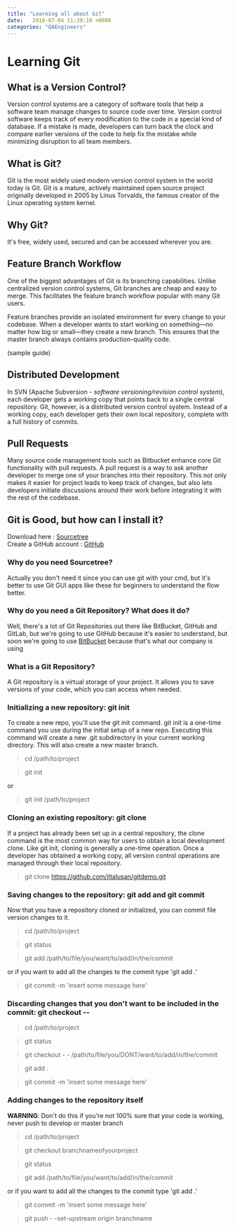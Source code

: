 ```yaml
---
title: "Learning all about Git"
date:   2018-07-04 11:39:10 +0800
categories: "QAEngineers"
---
```


# Learning Git

## What is a Version Control?

Version control systems are a category of software tools that help a software team manage changes to source code over time. Version control software keeps track of every modification to the code in a special kind of database. If a mistake is made, developers can turn back the clock and compare earlier versions of the code to help fix the mistake while minimizing disruption to all team members.

## What is Git?

Git is the most widely used modern version control system in the world today is Git. Git is a mature, actively maintained open source project originally developed in 2005 by Linus Torvalds, the famous creator of the Linux operating system kernel.

## Why Git?
It's free, widely used, secured and can be accessed wherever you are. 

## Feature Branch Workflow
One of the biggest advantages of Git is its branching capabilities. Unlike centralized version control systems, Git branches are cheap and easy to merge. This facilitates the feature branch workflow popular with many Git users. 

Feature branches provide an isolated environment for every change to your codebase. When a developer wants to start working on something—no matter how big or small—they create a new branch. This ensures that the master branch always contains production-quality code.

(sample guide)

## Distributed Development

In SVN (Apache Subversion - _software versioning/revision control system_), each developer gets a working copy that points back to a single central repository. Git, however, is a distributed version control system. Instead of a working copy, each developer gets their own local repository, complete with a full history of commits.

## Pull Requests

Many source code management tools such as Bitbucket enhance core Git functionality with pull requests. A pull request is a way to ask another developer to merge one of your branches into their repository. This not only makes it easier for project leads to keep track of changes, but also lets developers initiate discussions around their work before integrating it with the rest of the codebase.

## Git is Good, but how can I install it?

Download here : [Sourcetree](https://www.sourcetreeapp.com/) <br>
Create a GitHub account : [GitHub](https://github.com/)

### Why do you need Sourcetree? 
Actually you don't need it since you can use git with your cmd, but it's better to use Git GUI apps like these for beginners to understand the flow better.

### Why do you need a Git Repository? What does it do?
Well, there's a lot of Git Repositories out there like BitBucket, GitHub and GitLab, but we're going to use GitHub because it's easier to understand, but soon we're going to use [BitBucket](http://bitbucket.org/) because that's what our company is using

### What is a Git Repository?
A Git repository is a virtual storage of your project. It allows you to save versions of your code, which you can access when needed. 

### Initializing a new repository: git init
To create a new repo, you'll use the git init command. git init is a one-time command you use during the initial setup of a new repo. Executing this command will create a new .git subdirectory in your current working directory. This will also create a new master branch. 

> cd /path/to/project

> git init

or 

> git init /path/to/project

### Cloning an existing repository: git clone
If a project has already been set up in a central repository, the clone command is the most common way for users to obtain a local development clone. Like git init, cloning is generally a one-time operation. Once a developer has obtained a working copy, all version control operations are managed through their local repository.

> git clone https://github.com/jltalusan/gitdemo.git


### Saving changes to the repository: git add and git commit
Now that you have a repository cloned or initialized, you can commit file version changes to it. 

> cd /path/to/project

> git status

> git add /path/to/file/you/want/to/add/in/the/commit

or if you want to add all the changes to the commit type 'git add .'

> git commit -m 'insert some message here'

### Discarding changes that you don't want to be included in the commit: git checkout --

> cd /path/to/project

> git status

> git checkout - - /path/to/file/you/DONT/want/to/add/in/the/commit

> git add .

> git commit -m 'insert some message here'


### Adding changes to the repository itself
**WARNING**: Don't do this if you're not 100% sure that your code is working, never push to develop or master branch

> cd /path/to/project

> git checkout branchnameofyourproject

> git status

> git add /path/to/file/you/want/to/add/in/the/commit


or if you want to add all the changes to the commit type 'git add .'

> git commit -m 'insert some message here'

> git push - -set-upstream origin branchname
